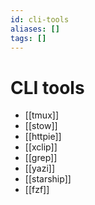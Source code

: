 ```yaml
---
id: cli-tools
aliases: []
tags: []
---
```


# CLI tools

- [[tmux]]
- [[stow]]
- [[httpie]]
- [[xclip]]
- [[grep]]
- [[yazi]]
- [[starship]]
- [[fzf]]
